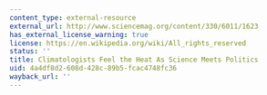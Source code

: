 ```yaml
---
content_type: external-resource
external_url: http://www.sciencemag.org/content/330/6011/1623
has_external_license_warning: true
license: https://en.wikipedia.org/wiki/All_rights_reserved
status: ''
title: Climatologists Feel the Heat As Science Meets Politics
uid: 4a4df8d2-608d-428c-89b5-fcac4748fc36
wayback_url: ''
---
```

